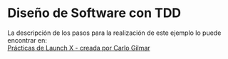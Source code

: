 # Diseño de Software con TDD

La descripción de los pasos para la realización de este ejemplo lo puede encontrar en:   
[Prácticas de Launch X - creada por Carlo Gilmar](https://github.com/LaunchX-InnovaccionVirtual/MissionNodeJS/blob/main/semanas/semana_3/2_tdd.md#i-creaci%C3%B3n-de-un-nuevo-proyecto)